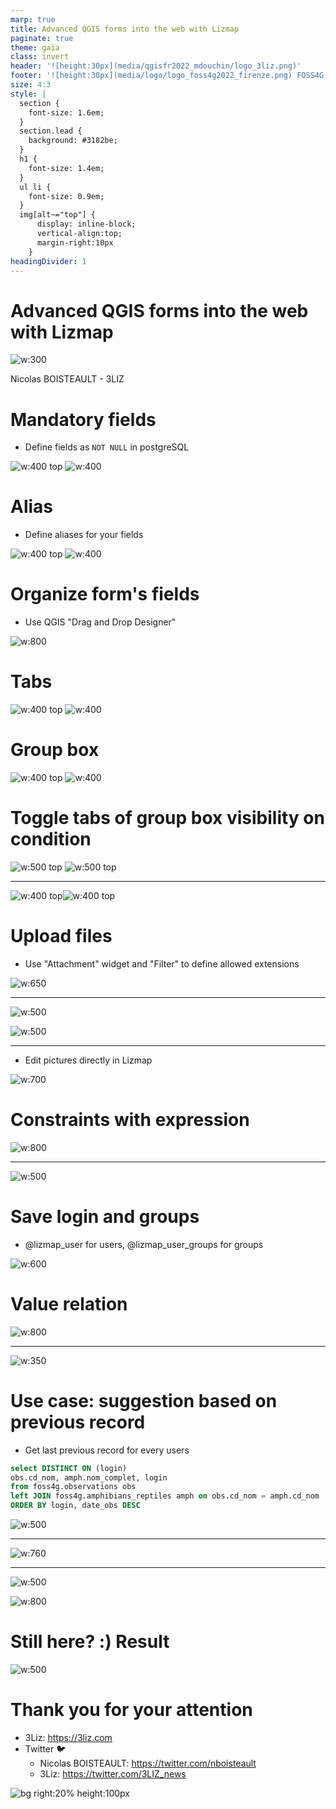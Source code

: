 ```yaml
---
marp: true
title: Advanced QGIS forms into the web with Lizmap
paginate: true
theme: gaia
class: invert
header: '![height:30px](media/qgisfr2022_mdouchin/logo_3liz.png)'
footer: '![height:30px](media/logo/logo_foss4g2022_firenze.png) FOSS4G 2022'
size: 4:3
style: |
  section {
    font-size: 1.6em;
  }
  section.lead {
    background: #3182be;
  }
  h1 {
    font-size: 1.4em;
  }
  ul li {
    font-size: 0.9em;
  }
  img[alt~="top"] {
      display: inline-block;
      vertical-align:top;
      margin-right:10px
    }
headingDivider: 1
---
```



# Advanced QGIS forms into the web with Lizmap

![w:300](media/qgisfr2022_mdouchin/logo_3liz.png)

Nicolas BOISTEAULT - 3LIZ

# Mandatory fields

- Define fields as `NOT NULL` in postgreSQL

![w:400 top](media/foss4g2022_lizmap_advanced_forms/00_QGIS_NOT_NULL.png) ![w:400](media/foss4g2022_lizmap_advanced_forms/00_Lizmap_NOT_NULL.png)

# Alias

- Define aliases for your fields

![w:400 top](media/foss4g2022_lizmap_advanced_forms/01_QGIS_alias.png) ![w:400](media/foss4g2022_lizmap_advanced_forms/01_Lizmap_alias.png)

<!-- 
- Fields name in database are simple/raw
- Make the field more comprehensive
-->

# Organize form's fields

- Use QGIS "Drag and Drop Designer"

![w:800](media/foss4g2022_lizmap_advanced_forms/02_QGIS_dnd_tabs_conf.png)

<!-- 
- Change field's order
- Create tabs and group box
-->

# Tabs

![w:400 top](media/foss4g2022_lizmap_advanced_forms/02_QGIS_dnd_tabs_result.png) ![w:400](media/foss4g2022_lizmap_advanced_forms/02_Lizmap_dnd_tabs.png)

# Group box

![w:400 top](media/foss4g2022_lizmap_advanced_forms/03_QGIS_dnd_groupbox_result.png) ![w:400](media/foss4g2022_lizmap_advanced_forms/03_Lizmap_dnd_groupbox.png)

# Toggle tabs of group box visibility on condition

![w:500 top](media/foss4g2022_lizmap_advanced_forms/06_QGIS_toggle_conf.png)
![w:500 top](media/foss4g2022_lizmap_advanced_forms/06_QGIS_toggle_conf2.png)

---

![w:400 top](media/foss4g2022_lizmap_advanced_forms/06_QGIS_toggle_result.gif)![w:400 top](media/foss4g2022_lizmap_advanced_forms/06_Lizmap_toggle.gif)

# Upload files

- Use "Attachment" widget and "Filter" to define allowed extensions

![w:650](media/foss4g2022_lizmap_advanced_forms/04_QGIS_attachment_conf.png)

---

![w:500](media/foss4g2022_lizmap_advanced_forms/04_QGIS_attachment_result.png)

![w:500](media/foss4g2022_lizmap_advanced_forms/04_Lizmap_attachment.png)

---
- Edit pictures directly in Lizmap

![w:700](media/foss4g2022_lizmap_advanced_forms/04_Lizmap_attachment_crop..gif)

# Constraints with expression

![w:800](media/foss4g2022_lizmap_advanced_forms/05_QGIS_constraint_result.gif)

---

![w:500](media/foss4g2022_lizmap_advanced_forms/05_Lizmap_constraint.gif)

# Save login and groups

- @lizmap_user for users, @lizmap_user_groups for groups

![w:600](media/foss4g2022_lizmap_advanced_forms/07_QGIS_login_conf.png)

# Value relation

![w:800](media/foss4g2022_lizmap_advanced_forms/08_QGIS_value_relation_conf.png)

---

![w:350](media/foss4g2022_lizmap_advanced_forms/08_Lizmap_value_relation.gif)

# Use case: suggestion based on previous record

- Get last previous record for every users

```sql
select DISTINCT ON (login)
obs.cd_nom, amph.nom_complet, login
from foss4g.observations obs
left JOIN foss4g.amphibians_reptiles amph on obs.cd_nom = amph.cd_nom
ORDER BY login, date_obs DESC
```

![w:500](media/foss4g2022_lizmap_advanced_forms/09_QGIS_last_observation.png)

---

![w:760](media/foss4g2022_lizmap_advanced_forms/10_QGIS_suggestion_conf1.png)

---

![w:500](media/foss4g2022_lizmap_advanced_forms/10_QGIS_suggestion_conf3.png)


![w:800](media/foss4g2022_lizmap_advanced_forms/10_QGIS_suggestion_conf2.png)

# Still here? :) Result

![w:500](media/foss4g2022_lizmap_advanced_forms/10_Lizmap_suggestion.gif)

# Thank you for your attention

* 3Liz: https://3liz.com
* Twitter 🐦
  * Nicolas BOISTEAULT: https://twitter.com/nboisteault
  * 3Liz: https://twitter.com/3LIZ_news

![bg right:20% height:100px](media/qgisfr2022_mdouchin/logo_3liz.png)